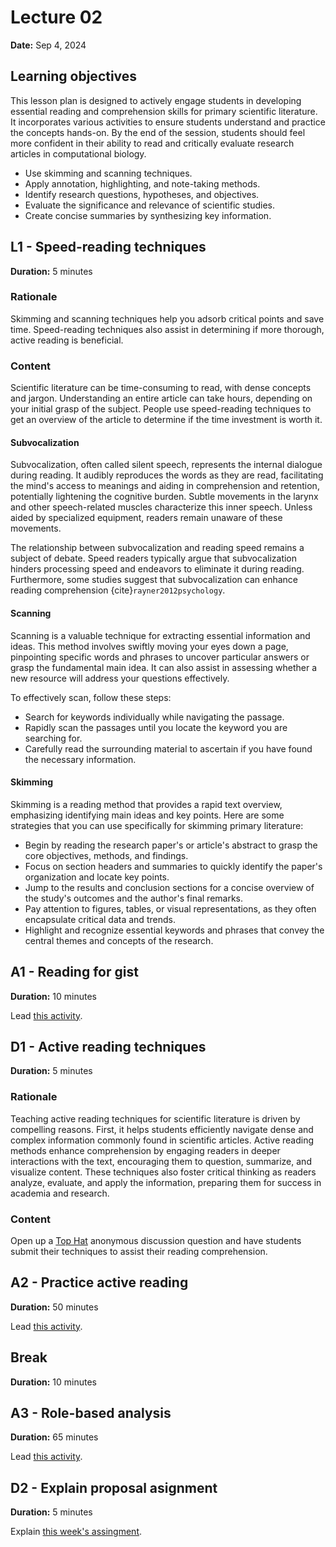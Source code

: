 # Lecture 02

**Date:** Sep 4, 2024

## Learning objectives

This lesson plan is designed to actively engage students in developing essential reading and comprehension skills for primary scientific literature.
It incorporates various activities to ensure students understand and practice the concepts hands-on.
By the end of the session, students should feel more confident in their ability to read and critically evaluate research articles in computational biology.

-   Use skimming and scanning techniques.
-   Apply annotation, highlighting, and note-taking methods.
-   Identify research questions, hypotheses, and objectives.
-   Evaluate the significance and relevance of scientific studies.
-   Create concise summaries by synthesizing key information.

## L1 - Speed-reading techniques

**Duration:** 5 minutes

### Rationale

Skimming and scanning techniques help you adsorb critical points and save time.
Speed-reading techniques also assist in determining if more thorough, active reading is beneficial.

### Content

Scientific literature can be time-consuming to read, with dense concepts and jargon.
Understanding an entire article can take hours, depending on your initial grasp of the subject.
People use speed-reading techniques to get an overview of the article to determine if the time investment is worth it.

#### Subvocalization

Subvocalization, often called silent speech, represents the internal dialogue during reading.
It audibly reproduces the words as they are read, facilitating the mind's access to meanings and aiding in comprehension and retention, potentially lightening the cognitive burden.
Subtle movements in the larynx and other speech-related muscles characterize this inner speech.
Unless aided by specialized equipment, readers remain unaware of these movements.

The relationship between subvocalization and reading speed remains a subject of debate.
Speed readers typically argue that subvocalization hinders processing speed and endeavors to eliminate it during reading.
Furthermore, some studies suggest that subvocalization can enhance reading comprehension {cite}`rayner2012psychology`.

#### Scanning

Scanning is a valuable technique for extracting essential information and ideas.
This method involves swiftly moving your eyes down a page, pinpointing specific words and phrases to uncover particular answers or grasp the fundamental main idea.
It can also assist in assessing whether a new resource will address your questions effectively.

To effectively scan, follow these steps:

-   Search for keywords individually while navigating the passage.
-   Rapidly scan the passages until you locate the keyword you are searching for.
-   Carefully read the surrounding material to ascertain if you have found the necessary information.

#### Skimming

Skimming is a reading method that provides a rapid text overview, emphasizing identifying main ideas and key points.
Here are some strategies that you can use specifically for skimming primary literature:

-   Begin by reading the research paper's or article's abstract to grasp the core objectives, methods, and findings.
-   Focus on section headers and summaries to quickly identify the paper's organization and locate key points.
-   Jump to the results and conclusion sections for a concise overview of the study's outcomes and the author's final remarks.
-   Pay attention to figures, tables, or visual representations, as they often encapsulate critical data and trends.
-   Highlight and recognize essential keywords and phrases that convey the central themes and concepts of the research.

## A1 - Reading for gist

**Duration:** 10 minutes

Lead [this activity](activity:read-for-gist).

## D1 - Active reading techniques

**Duration:** 5 minutes

### Rationale

Teaching active reading techniques for scientific literature is driven by compelling reasons.
First, it helps students efficiently navigate dense and complex information commonly found in scientific articles.
Active reading methods enhance comprehension by engaging readers in deeper interactions with the text, encouraging them to question, summarize, and visualize content.
These techniques also foster critical thinking as readers analyze, evaluate, and apply the information, preparing them for success in academia and research.

### Content

Open up a [Top Hat](https://app.tophat.com) anonymous discussion question and have students submit their techniques to assist their reading comprehension.

## A2 - Practice active reading

**Duration:** 50 minutes

Lead [this activity](activity:active-reading).

## Break

**Duration:** 10 minutes

## A3 - Role-based analysis

**Duration:** 65 minutes

Lead [this activity](activity:role-based-analysis).

## D2 - Explain proposal asignment

**Duration:** 5 minutes

Explain [this week's assingment](assignment:02).

